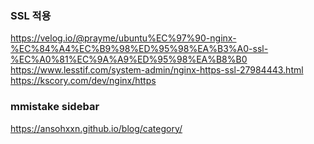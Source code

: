 ### SSL 적용
https://velog.io/@prayme/ubuntu%EC%97%90-nginx-%EC%84%A4%EC%B9%98%ED%95%98%EA%B3%A0-ssl-%EC%A0%81%EC%9A%A9%ED%95%98%EA%B8%B0
https://www.lesstif.com/system-admin/nginx-https-ssl-27984443.html
https://kscory.com/dev/nginx/https

### mmistake sidebar
https://ansohxxn.github.io/blog/category/

